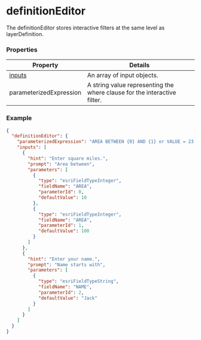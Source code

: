 # definitionEditor

The definitionEditor stores interactive filters at the same level as layerDefinition.

### Properties

| Property | Details
| --- | ---
| [inputs](input.md) | An array of input objects.
| parameterizedExpression | A string value representing the where clause for the interactive filter.


### Example

```json
{
  "definitionEditor": {
    "parameterizedExpression": "AREA BETWEEN {0} AND {1} or VALUE = 23 or NAME LIKE '{2}%'",
    "inputs": [
      {
        "hint": "Enter square miles.",
        "prompt": "Area between",
        "parameters": [
          {
            "type": "esriFieldTypeInteger",
            "fieldName": "AREA",
            "parameterId": 0,
            "defaultValue": 10
          },
          {
            "type": "esriFieldTypeInteger",
            "fieldName": "AREA",
            "parameterId": 1,
            "defaultValue": 100
          }
        ]
      },
      {
        "hint": "Enter your name.",
        "prompt": "Name starts with",
        "parameters": [
          {
            "type": "esriFieldTypeString",
            "fieldName": "NAME",
            "parameterId": 2,
            "defaultValue": "Jack"
          }
        ]
      }
    ]
  }
}
```

